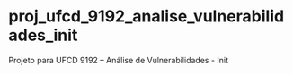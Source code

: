 # proj_ufcd_9192_analise_vulnerabilidades_init
Projeto para UFCD 9192 – Análise de Vulnerabilidades - Init
